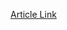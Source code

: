[Article Link](https://www.fhs.hr/www.mobilnost.hr/hr/sadrzaj/programi/mreze-i-inicijative/ecvet)


